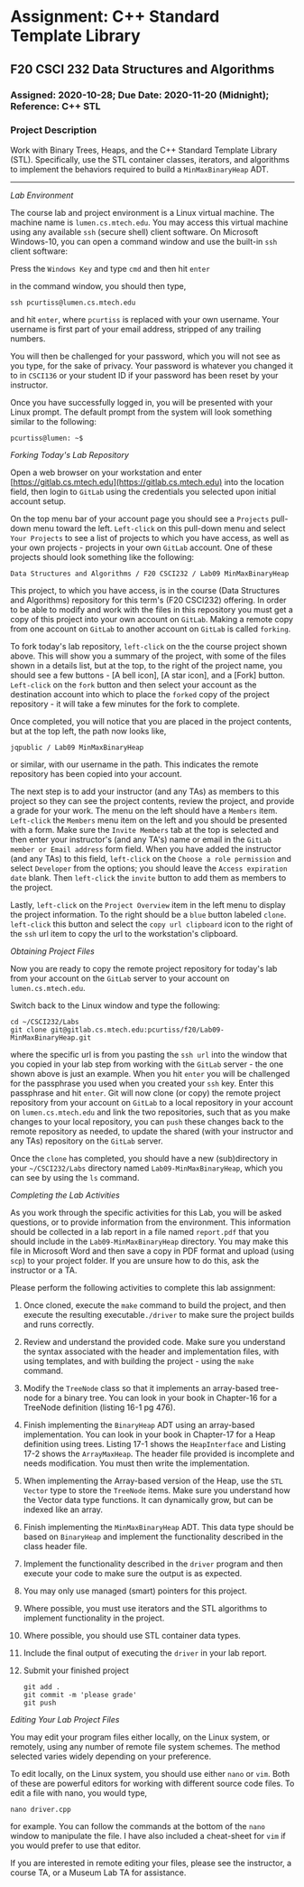 # Assignment: C++ Standard Template Library
## F20 CSCI 232 Data Structures and Algorithms
### Assigned: 2020-10-28; Due Date: 2020-11-20 (Midnight); Reference: C++ STL

### Project Description

Work with Binary Trees, Heaps, and the C++ Standard Template Library (STL). Specifically, use the STL container classes, iterators, and algorithms to implement the behaviors required to build a `MinMaxBinaryHeap` ADT.

---

_Lab Environment_

The course lab and project environment is a Linux virtual machine. The machine name is `lumen.cs.mtech.edu`. You may access this virtual machine using any available `ssh` (secure shell) client software. On Microsoft Windows-10, you can open a command window and use the built-in `ssh` client software:

Press the `Windows Key` and type `cmd` and then hit `enter`

in the command window, you should then type,

`ssh pcurtiss@lumen.cs.mtech.edu`

and hit `enter`, where `pcurtiss` is replaced with your own username. Your username is first part of your email address, stripped of any trailing numbers. 

You will then be challenged for your password, which you will not see as you type, for the sake of privacy. Your password is whatever you changed it to in `CSCI136` or your student ID if your password has been reset by your instructor. 

Once you have successfully logged in, you will be presented with your Linux prompt. The default prompt from the system will look something similar to the following: 

`pcurtiss@lumen: ~$`

_Forking Today's Lab Repository_

Open a web browser on your workstation and enter [https://gitlab.cs.mtech.edu](https://gitlab.cs.mtech.edu) into the location field, then login to `GitLab` using the credentials you selected upon initial account setup.

On the top menu bar of your account page you should see a `Projects` pull-down menu toward the left. `Left-click` on this pull-down menu and select `Your Projects` to see a list of projects to which you have access, as well as your own projects - projects in your own `GitLab` account. One of these projects should look something like the following:

```
Data Structures and Algorithms / F20 CSCI232 / Lab09 MinMaxBinaryHeap
```

This project, to which you have access, is in the course (Data Structures and Algorithms) repository for this term's (F20 CSCI232) offering. In order to be able to modify and work with the files in this repository you must get a copy of this project into your own account on `GitLab`. Making a remote copy from one account on `GitLab` to another account on `GitLab` is called `forking`. 

To fork today's lab repository, `left-click` on the the course project shown above. This will show you a summary of the project, with some of the files shown in a details list, but at the top, to the right of the project name, you should see a few buttons - [A bell icon], [A star icon], and a [Fork] button. `Left-click` on the `fork` button and then select your account as the destination account into which to place the `forked` copy of the project repository - it will take a few minutes for the fork to complete. 

Once completed, you will notice that you are placed in the project contents, but at the top left, the path now looks like,

```
jqpublic / Lab09 MinMaxBinaryHeap
```

or similar, with our username in the path. This indicates the remote repository has been copied into your account. 

The next step is to add your instructor (and any TAs) as members to this project so they can see the project contents, review the project, and provide a grade for your work. The menu on the left should have a `Members` item. `Left-click` the `Members` menu item on the left and you should be presented with a form. Make sure the `Invite Members` tab at the top is selected and then enter your instructor's (and any TA's) name or email in the `GitLab member or Email address` form field. When you have added the instructor (and any TAs) to this field, `left-click` on the `Choose a role permission` and select `Developer` from the options; you should leave the `Access expiration date` blank. Then `left-click` the `invite` button to add them as members to the project. 

Lastly, `left-click` on the `Project Overview` item in the left menu to display the project information. To the right should be a `blue` button labeled `clone`. `left-click` this button and select the `copy url clipboard` icon to the right of the `ssh` url item to copy the url to the workstation's clipboard. 

_Obtaining Project Files_

Now you are ready to copy the remote project repository for today's lab from your account on the `GitLab` server to your account on `lumen.cs.mtech.edu`. 

Switch back to the Linux window and type the following: 

```
cd ~/CSCI232/Labs
git clone git@gitlab.cs.mtech.edu:pcurtiss/f20/Lab09-MinMaxBinaryHeap.git
```

where the specific url is from you pasting the `ssh url` into the window that you copied in your lab step from working with the `GitLab` server - the one shown above is just an example. When you hit `enter` you will be challenged for the passphrase you used when you created your `ssh` key. Enter this passphrase and hit `enter`. Git will now clone (or copy) the remote project repository from your account on `GitLab` to a local repository in your account on `lumen.cs.mtech.edu` and link the two repositories, such that as you make changes to your local repository, you can `push` these changes back to the remote repository as needed, to update the shared (with your instructor and any TAs) repository on the `GitLab` server. 

Once the `clone` has completed, you should have a new (sub)directory in your `~/CSCI232/Labs` directory named `Lab09-MinMaxBinaryHeap`, which you can see by using the `ls` command. 

_Completing the Lab Activities_

As you work through the specific activities for this Lab, you will be asked questions, or to provide information from the environment. This information should be collected in a lab report in a file named `report.pdf` that you should include in the `Lab09-MinMaxBinaryHeap` directory. You may make this file in Microsoft Word and then save a copy in PDF format and upload (using `scp`) to your project folder. If you are unsure how to do this, ask the instructor or a TA. 

Please perform the following activities to complete this lab assignment: 

1. Once cloned, execute the `make` command to build the project, and then execute the resulting executable`./driver` to make sure the project builds and runs correctly. 

1. Review and understand the provided code. Make sure you understand the syntax associated with the header and implementation files, with using templates, and with building the project - using the `make` command. 

1. Modify the `TreeNode` class so that it implements an array-based tree-node for a binary tree. You can look in your book in Chapter-16 for a TreeNode definition (listing 16-1 pg 476).

1. Finish implementing the `BinaryHeap` ADT using an array-based implementation. You can look in your book in Chapter-17 for a Heap definition using trees. Listing 17-1 shows the `HeapInterface` and Listing 17-2 shows the `ArrayMaxHeap`. The header file provided is incomplete and needs modification. You must then write the implementation.

1. When implementing the Array-based version of the Heap, use the `STL Vector` type to store the `TreeNode` items. Make sure you understand how the Vector data type functions. It can dynamically grow, but can be indexed like an array.

1. Finish implementing the `MinMaxBinaryHeap` ADT. This data type should be based on `BinaryHeap` and implement the functionality described in the class header file. 

1. Implement the functionality described in the `driver` program and then execute your code to make sure the output is as expected.

1. You may only use managed (smart) pointers for this project.

1. Where possible, you must use iterators and the STL algorithms to implement functionality in the project.  

1. Where possible, you should use STL container data types.
	
1. Include the final output of executing the `driver` in your lab report. 

99. Submit your finished project

    ```
    git add .  
    git commit -m 'please grade'  
    git push  
    ```

_Editing Your Lab Project Files_

You may edit your program files either locally, on the Linux system, or remotely, using any number of remote file system schemes. The method selected varies widely depending on your preference. 

To edit locally, on the Linux system, you should use either `nano` or `vim`. Both of these are powerful editors for working with different source code files. To edit a file with nano, you would type, 

```
nano driver.cpp
``` 

for example. You can follow the commands at the bottom of the `nano` window to manipulate the file. I have also included a cheat-sheet for `vim` if you would prefer to use that editor. 

If you are interested in remote editing your files, please see the instructor, a course TA, or a Museum Lab TA for assistance. 
